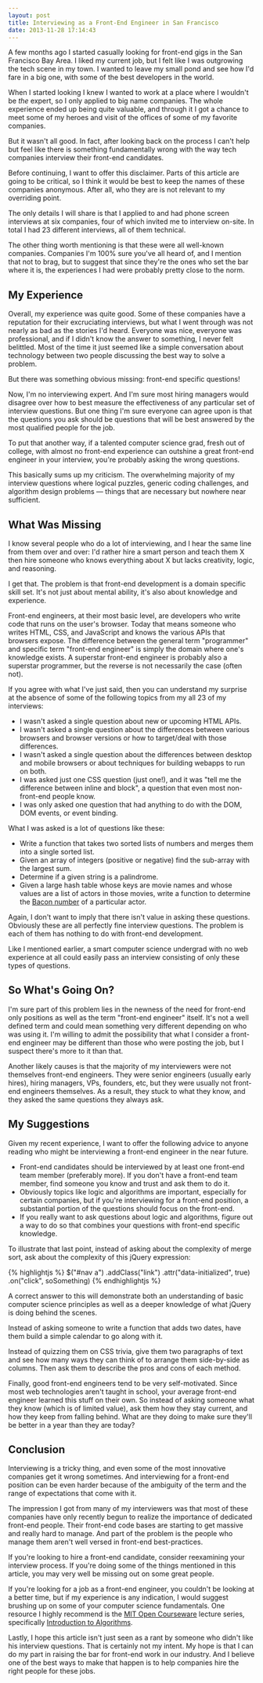```yaml
---
layout: post
title: Interviewing as a Front-End Engineer in San Francisco
date: 2013-11-28 17:14:43
---
```


A few months ago I started casually looking for front-end gigs in the San Francisco Bay Area. I liked my current job, but I felt like I was outgrowing the tech scene in my town. I wanted to leave my small pond and see how I'd fare in a big one, with some of the best developers in the world.

When I started looking I knew I wanted to work at a place where I wouldn't be *the* expert, so I only applied to big name companies. The whole experience ended up being quite valuable, and through it I got a chance to meet some of my heroes and visit of the offices of some of my favorite companies.

But it wasn't all good. In fact, after looking back on the process I can't help but feel like there is something fundamentally wrong with the way tech companies interview their front-end candidates.

Before continuing, I want to offer this disclaimer. Parts of this article are going to be critical, so I think it would be best to keep the names of these companies anonymous. After all, who they are is not relevant to my overriding point.

The only details I will share is that I applied to and had phone screen interviews at six companies, four of which invited me to interview on-site. In total I had 23 different interviews, all of them technical.

The other thing worth mentioning is that these were all well-known companies. Companies I'm 100% sure you've all heard of, and I mention that not to brag, but to suggest that since they're the ones who set the bar where it is, the experiences I had were probably pretty close to the norm.

## My Experience

Overall, my experience was quite good. Some of these companies have a reputation for their excruciating interviews, but what I went through was not nearly as bad as the stories I'd heard. Everyone was nice, everyone was professional, and if I didn't know the answer to something, I never felt belittled. Most of the time it just seemed like a simple conversation about technology between two people discussing the best way to solve a problem.

But there was something obvious missing: front-end specific questions!

Now, I'm no interviewing expert. And I'm sure most hiring managers would disagree over how to best measure the effectiveness of any particular set of interview questions. But one thing I'm sure everyone can agree upon is that the questions you ask should be questions that will be best answered by the most qualified people for the job.

To put that another way, if a talented computer science grad, fresh out of college, with almost no front-end experience can outshine a great front-end engineer in your interview, you're probably asking the wrong questions.

This basically sums up my criticism. The overwhelming majority of my interview questions where logical puzzles, generic coding challenges, and algorithm design problems &mdash; things that are necessary but nowhere near sufficient.

## What Was Missing

I know several people who do a lot of interviewing, and I hear the same line from them over and over: I'd rather hire a smart person and teach them X then hire someone who knows everything about X but lacks creativity, logic, and reasoning.

I get that. The problem is that front-end development is a domain specific skill set. It's not just about mental ability, it's also about knowledge and experience.

Front-end engineers, at their most basic level, are developers who write code that runs on the user's browser. Today that means someone who writes HTML, CSS, and JavaScript and knows the various APIs that browsers expose. The difference between the general term "programmer" and specific term "front-end engineer" is simply the domain where one's knowledge exists. A superstar front-end engineer is probably also a superstar programmer, but the reverse is not necessarily the case (often not).

If you agree with what I've just said, then you can understand my surprise at the absence of some of the following topics from my all 23 of my interviews:

- I wasn't asked a single question about new or upcoming HTML APIs.
- I wasn't asked a single question about the differences between various browsers and browser versions or how to target/deal with those differences.
- I wasn't asked a single question about the differences between desktop and mobile browsers or about techniques for building webapps to run on both.
- I was asked just one CSS question (just one!), and it was "tell me the difference between inline and block", a question that even most non-front-end people know.
- I was only asked one question that had anything to do with the DOM, DOM events, or event binding.

What I was asked is a lot of questions like these:

- Write a function that takes two sorted lists of numbers and merges them into a single sorted list.
- Given an array of integers (positive or negative) find the sub-array with the largest sum.
- Determine if a given string is a palindrome.
- Given a large hash table whose keys are movie names and whose values are a list of actors in those movies, write a function to determine the [Bacon number](http://en.wikipedia.org/wiki/Six_Degrees_of_Kevin_Bacon) of a particular actor.

Again, I don't want to imply that there isn't value in asking these questions. Obviously these are all perfectly fine interview questions. The problem is each of them has nothing to do with front-end development.

Like I mentioned earlier, a smart computer science undergrad with no web experience at all could easily pass an interview consisting of only these types of questions.

## So What's Going On?

I'm sure part of this problem lies in the newness of the need for front-end only positions as well as the term "front-end engineer" itself. It's not a well defined term and could mean something very different depending on who was using it. I'm willing to admit the possibility that what I consider a front-end engineer may be different than those who were posting the job, but I suspect there's more to it than that.

Another likely causes is that the majority of my interviewers were not themselves front-end engineers. They were senior engineers (usually early hires), hiring managers, VPs, founders, etc, but they were usually not front-end engineers themselves. As a result, they stuck to what they know, and they asked the same questions they always ask.

## My Suggestions

Given my recent experience, I want to offer the following advice to anyone reading who might be interviewing a front-end engineer in the near future.

- Front-end candidates should be interviewed by at least one front-end team member (preferably more). If you don't have a front-end team member, find someone you know and trust and ask them to do it.
- Obviously topics like logic and algorithms are important, especially for certain companies, but if you're interviewing for a front-end position, a substantial portion of the questions should focus on the front-end.
- If you really want to ask questions about logic and algorithms, figure out a way to do so that combines your questions with front-end specific knowledge.

To illustrate that last point, instead of asking about the complexity of merge sort, ask about the complexity of this jQuery expression:

{% highlightjs %}
$("#nav a")
  .addClass("link")
  .attr("data-initialized", true)
  .on("click", soSomething)
{% endhighlightjs %}

A correct answer to this will demonstrate both an understanding of basic computer science principles as well as a deeper knowledge of what jQuery is doing behind the scenes.

Instead of asking someone to write a function that adds two dates, have them build a simple calendar to go along with it.

Instead of quizzing them on CSS trivia, give them two paragraphs of text and see how many ways they can think of to arrange them side-by-side as columns. Then ask them to describe the pros and cons of each method.

Finally, good front-end engineers tend to be very self-motivated. Since most web technologies aren't taught in school, your average front-end engineer learned this stuff on their own. So instead of asking someone what they know (which is of limited value), ask them how they stay current, and how they keep from falling behind. What are they doing to make sure they'll be better in a year than they are today?

## Conclusion

Interviewing is a tricky thing, and even some of the most innovative companies get it wrong sometimes. And interviewing for a front-end position can be even harder because of the ambiguity of the term and the range of expectations that come with it.

The impression I got from many of my interviewers was that most of these companies have only recently begun to realize the importance of dedicated front-end people. Their front-end code bases are starting to get massive and really hard to manage. And part of the problem is the people who manage them aren't well versed in front-end best-practices.

If you're looking to hire a front-end candidate, consider reexamining your interview process. If you're doing some of the things mentioned in this article, you may very well be missing out on some great people.

If you're looking for a job as a front-end engineer, you couldn't be looking at a better time, but if my experience is any indication, I would suggest brushing up on some of your computer science fundamentals. One resource I highly recommend is the [MIT Open Courseware](http://ocw.mit.edu/courses/electrical-engineering-and-computer-science/) lecture series, specifically [Introduction to Algorithms](http://ocw.mit.edu/courses/electrical-engineering-and-computer-science/6-006-introduction-to-algorithms-fall-2011/).

Lastly, I hope this article isn't just seen as a rant by someone who didn't like his interview questions. That is certainly not my intent. My hope is that I can do my part in raising the bar for front-end work in our industry. And I believe one of the best ways to make that happen is to help companies hire the right people for these jobs.
